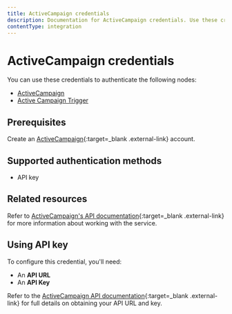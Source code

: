 ```yaml
---
title: ActiveCampaign credentials
description: Documentation for ActiveCampaign credentials. Use these credentials to authenticate ActiveCampaign in n8n, a workflow automation platform.
contentType: integration
---
```


# ActiveCampaign credentials

You can use these credentials to authenticate the following nodes:

- [ActiveCampaign](/integrations/builtin/app-nodes/n8n-nodes-base.activecampaign/)
- [Active Campaign Trigger](/integrations/builtin/trigger-nodes/n8n-nodes-base.activecampaigntrigger/)


## Prerequisites

Create an [ActiveCampaign](https://www.activecampaign.com/){:target=_blank .external-link} account.

## Supported authentication methods

* API key

## Related resources

Refer to [ActiveCampaign's API documentation](https://help.activecampaign.com/hc/en-us/sections/360005740979-ActiveCampaign-API-Resources){:target=_blank .external-link} for more information about working with the service.

## Using API key

To configure this credential, you'll need:

- An **API URL**
- An **API Key**

Refer to the [ActiveCampaign API documentation](https://help.activecampaign.com/hc/en-us/articles/207317590-Getting-started-with-the-API#h_01HJ6REM2YQW19KYPB189726ST){:target=_blank .external-link} for full details on obtaining your API URL and key.
